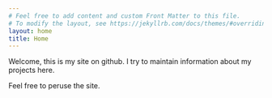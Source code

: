 ```yaml
---
# Feel free to add content and custom Front Matter to this file.
# To modify the layout, see https://jekyllrb.com/docs/themes/#overriding-theme-defaults
layout: home
title: Home
---
```


Welcome, this is my site on github. I try to maintain information about my projects here.

Feel free to peruse the site.
